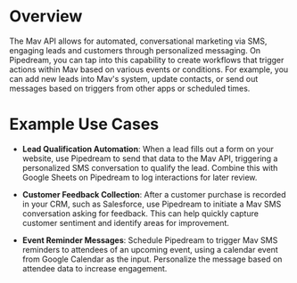 # Overview

The Mav API allows for automated, conversational marketing via SMS, engaging leads and customers through personalized messaging. On Pipedream, you can tap into this capability to create workflows that trigger actions within Mav based on various events or conditions. For example, you can add new leads into Mav's system, update contacts, or send out messages based on triggers from other apps or scheduled times.

# Example Use Cases

- **Lead Qualification Automation**: When a lead fills out a form on your website, use Pipedream to send that data to the Mav API, triggering a personalized SMS conversation to qualify the lead. Combine this with Google Sheets on Pipedream to log interactions for later review.

- **Customer Feedback Collection**: After a customer purchase is recorded in your CRM, such as Salesforce, use Pipedream to initiate a Mav SMS conversation asking for feedback. This can help quickly capture customer sentiment and identify areas for improvement.

- **Event Reminder Messages**: Schedule Pipedream to trigger Mav SMS reminders to attendees of an upcoming event, using a calendar event from Google Calendar as the input. Personalize the message based on attendee data to increase engagement.

